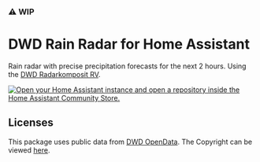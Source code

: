 ### ⚠️ WIP
# DWD Rain Radar for Home Assistant
Rain radar with precise precipitation forecasts for the next 2 hours. Using the [DWD Radarkomposit RV](https://dwd-geoportal.de/products/RADAR_RV/).

[![Open your Home Assistant instance and open a repository inside the Home Assistant Community Store.](https://my.home-assistant.io/badges/hacs_repository.svg)](https://my.home-assistant.io/redirect/hacs_repository/?owner=josiasmontag&repository=ha-dwd-rain-radar)


## Licenses

This package uses public data from [DWD OpenData](https://www.dwd.de/DE/leistungen/opendata/opendata.html). The Copyright can be viewed [here](https://www.dwd.de/DE/service/copyright/copyright_node.html).